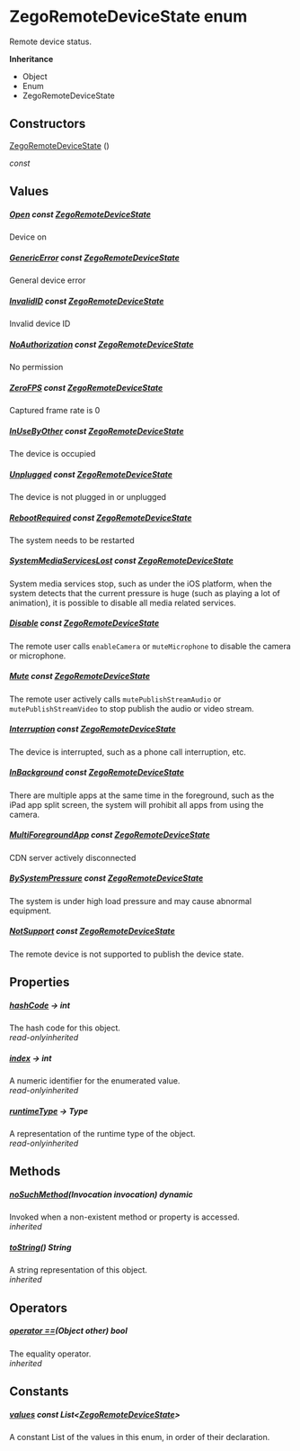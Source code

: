 


# ZegoRemoteDeviceState enum







<p>Remote device status.</p>



**Inheritance**

- Object
- Enum
- ZegoRemoteDeviceState






## Constructors

[ZegoRemoteDeviceState](../zego_uikit_prebuilt_live_audio_room/ZegoRemoteDeviceState/ZegoRemoteDeviceState.md) ()

  _const_ 


## Values

##### [Open](../zego_uikit_prebuilt_live_audio_room/ZegoRemoteDeviceState.md) const [ZegoRemoteDeviceState](../zego_uikit_prebuilt_live_audio_room/ZegoRemoteDeviceState.md)



<p>Device on</p>  




##### [GenericError](../zego_uikit_prebuilt_live_audio_room/ZegoRemoteDeviceState.md) const [ZegoRemoteDeviceState](../zego_uikit_prebuilt_live_audio_room/ZegoRemoteDeviceState.md)



<p>General device error</p>  




##### [InvalidID](../zego_uikit_prebuilt_live_audio_room/ZegoRemoteDeviceState.md) const [ZegoRemoteDeviceState](../zego_uikit_prebuilt_live_audio_room/ZegoRemoteDeviceState.md)



<p>Invalid device ID</p>  




##### [NoAuthorization](../zego_uikit_prebuilt_live_audio_room/ZegoRemoteDeviceState.md) const [ZegoRemoteDeviceState](../zego_uikit_prebuilt_live_audio_room/ZegoRemoteDeviceState.md)



<p>No permission</p>  




##### [ZeroFPS](../zego_uikit_prebuilt_live_audio_room/ZegoRemoteDeviceState.md) const [ZegoRemoteDeviceState](../zego_uikit_prebuilt_live_audio_room/ZegoRemoteDeviceState.md)



<p>Captured frame rate is 0</p>  




##### [InUseByOther](../zego_uikit_prebuilt_live_audio_room/ZegoRemoteDeviceState.md) const [ZegoRemoteDeviceState](../zego_uikit_prebuilt_live_audio_room/ZegoRemoteDeviceState.md)



<p>The device is occupied</p>  




##### [Unplugged](../zego_uikit_prebuilt_live_audio_room/ZegoRemoteDeviceState.md) const [ZegoRemoteDeviceState](../zego_uikit_prebuilt_live_audio_room/ZegoRemoteDeviceState.md)



<p>The device is not plugged in or unplugged</p>  




##### [RebootRequired](../zego_uikit_prebuilt_live_audio_room/ZegoRemoteDeviceState.md) const [ZegoRemoteDeviceState](../zego_uikit_prebuilt_live_audio_room/ZegoRemoteDeviceState.md)



<p>The system needs to be restarted</p>  




##### [SystemMediaServicesLost](../zego_uikit_prebuilt_live_audio_room/ZegoRemoteDeviceState.md) const [ZegoRemoteDeviceState](../zego_uikit_prebuilt_live_audio_room/ZegoRemoteDeviceState.md)



<p>System media services stop, such as under the iOS platform, when the system detects that the current pressure is huge (such as playing a lot of animation), it is possible to disable all media related services.</p>  




##### [Disable](../zego_uikit_prebuilt_live_audio_room/ZegoRemoteDeviceState.md) const [ZegoRemoteDeviceState](../zego_uikit_prebuilt_live_audio_room/ZegoRemoteDeviceState.md)



<p>The remote user calls <code>enableCamera</code> or <code>muteMicrophone</code> to disable the camera or microphone.</p>  




##### [Mute](../zego_uikit_prebuilt_live_audio_room/ZegoRemoteDeviceState.md) const [ZegoRemoteDeviceState](../zego_uikit_prebuilt_live_audio_room/ZegoRemoteDeviceState.md)



<p>The remote user actively calls <code>mutePublishStreamAudio</code> or <code>mutePublishStreamVideo</code> to stop publish the audio or video stream.</p>  




##### [Interruption](../zego_uikit_prebuilt_live_audio_room/ZegoRemoteDeviceState.md) const [ZegoRemoteDeviceState](../zego_uikit_prebuilt_live_audio_room/ZegoRemoteDeviceState.md)



<p>The device is interrupted, such as a phone call interruption, etc.</p>  




##### [InBackground](../zego_uikit_prebuilt_live_audio_room/ZegoRemoteDeviceState.md) const [ZegoRemoteDeviceState](../zego_uikit_prebuilt_live_audio_room/ZegoRemoteDeviceState.md)



<p>There are multiple apps at the same time in the foreground, such as the iPad app split screen, the system will prohibit all apps from using the camera.</p>  




##### [MultiForegroundApp](../zego_uikit_prebuilt_live_audio_room/ZegoRemoteDeviceState.md) const [ZegoRemoteDeviceState](../zego_uikit_prebuilt_live_audio_room/ZegoRemoteDeviceState.md)



<p>CDN server actively disconnected</p>  




##### [BySystemPressure](../zego_uikit_prebuilt_live_audio_room/ZegoRemoteDeviceState.md) const [ZegoRemoteDeviceState](../zego_uikit_prebuilt_live_audio_room/ZegoRemoteDeviceState.md)



<p>The system is under high load pressure and may cause abnormal equipment.</p>  




##### [NotSupport](../zego_uikit_prebuilt_live_audio_room/ZegoRemoteDeviceState.md) const [ZegoRemoteDeviceState](../zego_uikit_prebuilt_live_audio_room/ZegoRemoteDeviceState.md)



<p>The remote device is not supported to publish the device state.</p>  





## Properties

##### [hashCode](../zego_uikit_prebuilt_live_audio_room/ZegoRemoteDeviceState/hashCode.md) &#8594; int



The hash code for this object.  
_<span class="feature">read-only</span><span class="feature">inherited</span>_



##### [index](../zego_uikit_prebuilt_live_audio_room/ZegoRemoteDeviceState/index.md) &#8594; int



A numeric identifier for the enumerated value.  
_<span class="feature">read-only</span><span class="feature">inherited</span>_



##### [runtimeType](../zego_uikit_prebuilt_live_audio_room/ZegoRemoteDeviceState/runtimeType.md) &#8594; Type



A representation of the runtime type of the object.  
_<span class="feature">read-only</span><span class="feature">inherited</span>_





## Methods

##### [noSuchMethod](../zego_uikit_prebuilt_live_audio_room/ZegoRemoteDeviceState/noSuchMethod.md)(Invocation invocation) dynamic



Invoked when a non-existent method or property is accessed.  
_<span class="feature">inherited</span>_



##### [toString](../zego_uikit_prebuilt_live_audio_room/ZegoRemoteDeviceState/toString.md)() String



A string representation of this object.  
_<span class="feature">inherited</span>_





## Operators

##### [operator ==](../zego_uikit_prebuilt_live_audio_room/ZegoRemoteDeviceState/operator_equals.md)(Object other) bool



The equality operator.  
_<span class="feature">inherited</span>_










## Constants

##### [values](../zego_uikit_prebuilt_live_audio_room/ZegoRemoteDeviceState/values-constant.md) const List&lt;[ZegoRemoteDeviceState](../zego_uikit_prebuilt_live_audio_room/ZegoRemoteDeviceState.md)>



A constant List of the values in this enum, in order of their declaration.  









